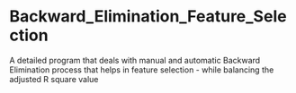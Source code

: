 # Backward_Elimination_Feature_Selection
A detailed program that deals with manual and automatic Backward Elimination process that helps in feature selection - while balancing the adjusted R square value
